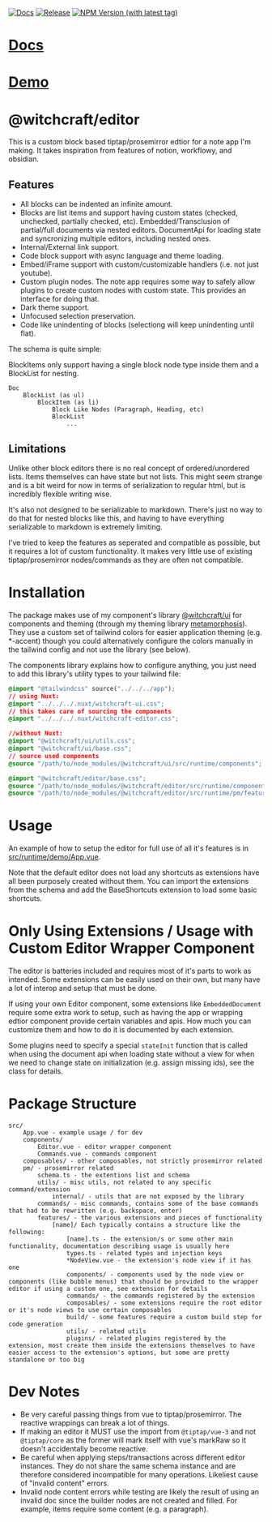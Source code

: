 [![Docs](https://github.com/witchcraftjs/editor/workflows/Docs/badge.svg)](https://github.com/witchcraftjs/editor/actions/workflows/docs.yml)
[![Release](https://github.com/witchcraftjs/editor/actions/workflows/release.yml/badge.svg)](https://github.com/witchcraftjs/editor/actions/workflows/release.yml)
[![NPM Version (with latest tag)](https://img.shields.io/npm/v/%40alanscodelog%2FREPONAME/latest)](https://www.npmjs.com/package/@witchcraft/editor/v/latest)
# [Docs](https://witchcraftjs.github.io/editor)
# [Demo](https://witchcraftjs.github.io/editor/demo)

# @witchcraft/editor
This is a custom block based tiptap/prosemirror edtior for a note app I'm making. It takes inspiration from features of notion, workflowy, and obsidian.

## Features
- All blocks can be indented an infinite amount.
- Blocks are list items and support having custom states (checked, unchecked, partially checked, etc). Embedded/Transclusion of partial/full documents via nested editors. DocumentApi for loading state and syncronizing multiple editors, including nested ones.
- Internal/External link support.
- Code block support with async language and theme loading.
- Embed/iFrame support with custom/customizable handlers (i.e. not just youtube).
- Custom plugin nodes. The note app requires some way to safely allow plugins to create custom nodes with custom state. This provides an interface for doing that.
- Dark theme support.
- Unfocused selection preservation.
- Code like unindenting of blocks (selectiong will keep unindenting until flat).

The schema is quite simple:

BlockItems only support having a single block node type inside them and a BlockList for nesting.
```
Doc
	BlockList (as ul)
		BlockItem (as li)
			Block Like Nodes (Paragraph, Heading, etc)
			BlockList
				...
```

## Limitations

Unlike other block editors there is no real concept of ordered/unordered lists. Items themselves can have state but not lists. This might seem strange and is a bit weird for now in terms of serialization to regular html, but is incredibly flexible writing wise.

It's also not designed to be serializable to markdown. There's just no way to do that for nested blocks like this, and having to have everything serializable to markdown is extremely limiting.

I've tried to keep the features as seperated and compatible as possible, but it requires a lot of custom functionality. It makes very little use of existing tiptap/prosemirror nodes/commands as they are often not compatible.

# Installation

The package makes use of my component's library [@witchcraft/ui](https://github.com/@witchcraft/ui) for components and theming (through my theming library [metamorphosis](https://github.com/alanscodelog/metamorphosis)). They use a custom set of tailwind colors for easier application theming (e.g. \*-accent) though you could alternatively configure the colors manually in the tailwind config and not use the library (see below).

The components library explains how to configure anything, you just need to add this library's utility types to your tailwind file: 

```css [~/assets/css/tailwind.css]
@import "@tailwindcss" source("../../../app");
// using Nuxt:
@import "../../../.nuxt/witchcraft-ui.css";
// this takes care of sourcing the components
@import "../../../.nuxt/witchcraft-editor.css";

//without Nuxt:
@import "@witchcraft/ui/utils.css";
@import "@witchcraft/ui/base.css";
// source used components
@source "/path/to/node_modules/@witchcraft/ui/src/runtime/components";

@import "@witchcraft/editor/base.css";
@source "/path/to/node_modules/@witchcraft/editor/src/runtime/components";
@source "/path/to/node_modules/@witchcraft/editor/src/runtime/pm/features";
```

# Usage

An example of how to setup the editor for full use of all it's features is in [src/runtime/demo/App.vue](src/runtime/demo/App.vue).

Note that the default editor does not load any shortcuts as extensions have all been purposely created without them. You can import the extensions from the schema and add the BaseShortcuts extension to load some basic shortcuts.
 
# Only Using Extensions / Usage with Custom Editor Wrapper Component

The editor is batteries included and requires most of it's parts to work as intended. Some extensions can be easily used on their own, but many have a lot of interop and setup that must be done.

If using your own Editor component, some extensions like `EmbeddedDocument` require some extra work to setup, such as having the app or wrapping edtior component provide certain variables and apis. How much you can customize them and how to do it is documented by each extension.

Some plugins need to specify a special `stateInit` function that is called when using the document api when loading state without a view for when we need to change state on initialization (e.g. assign missing ids), see the class for details.

# Package Structure

```
src/
	App.vue - example usage / for dev
	components/
		Editor.vue - editor wrapper component
		Commands.vue - commands component
	composables/ - other composables, not strictly prosemirror related
	pm/ - prosemirror related
		schema.ts - the extentions list and schema
		utils/ - misc utils, not related to any specific command/extension
			internal/ - utils that are not exposed by the library
		commands/ - misc commands, contains some of the base commands that had to be rewritten (e.g. backspace, enter)
		features/ - the various extensions and pieces of functionality
			[name]/ Each typically contains a structure like the following:
				[name].ts - the extension/s or some other main functionality, documentation describing usage is usually here
				types.ts - related types and injection keys
				*NodeView.vue - the extension's node view if it has one
				components/ - components used by the node view or components (like bubble menus) that should be provided to the wrapper editor if using a custom one, see extension for details 
				commands/ - the commands registered by the extension
				composables/ - some extensions require the root editor or it's node views to use certain composables
				build/ - some features require a custom build step for code generation
				utils/ - related utils
				plugins/ - related plugins registered by the extension, most create them inside the extensions themselves to have easier access to the extension's options, but some are pretty standalone or too big
```

# Dev Notes

- Be very careful passing things from vue to tiptap/prosemirror. The reactive wrappings can break a lot of things.
- If making an editor it MUST use the import from `@tiptap/vue-3` and not `@tiptap/core` as the former will mark itself with vue's markRaw so it doesn't accidentally become reactive.
- Be careful when applying steps/transactions across different editor instances. They do not share the same schema instance and are therefore considered incompatible for many operations. Likeliest cause of "invalid content" errors.
- Invalid node content errors while testing are likely the result of using an invalid doc since the builder nodes are not created and filled. For example, items require some content (e.g. a paragraph).

